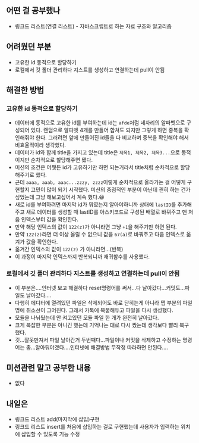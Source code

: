 ## **어떤 걸 공부했나**

- 링크드 리스트(연결 리스트) - 자바스크립트로 하는 자료 구조와 알고리즘

## **어려웠던 부분**

- 고유한 id 동적으로 할당하기
- 로컬에서 깃 폴더 관리하다 지스트를 생성하고 연결하는데 pull이 안됨

## **해결한 방법**
### 고유한 id 동적으로 할당하기
- 데이터에 동적으로 고유한 id를 부여하는데 id는 `afde`처럼 네자리의 알파벳으로 구성되어 있다. 랜덤으로 알파벳 4개를 만들어 합쳐도 되지만 그렇게 하면 중복을 확인해줘야 한다. 그러려면 앞에 만들어진 id들을 다 비교하며 중복을 확인해야 해서 비효율적이라 생각했다.
- 데이터가 id와 함께 title을 가지고 있는데 title은 `제목1, 제목2, 제목3...`으로 동적이지만 순차적으로 할당해주면 됐다.
- 미션의 조건은 어쨋든 id가 고유하기만 하면 되는거라서 title처럼 순차적으로 할당해주기로 했다.
- 근데 `aaaa, aaab, aaac...zzzy, zzzz`이렇게 순차적으로 올라가는 걸 어떻게 구현할지 고민이 많이 되기 시작했다. 미션의 중점적인 부분이 아닌데 괜히 하는 건가 싶었는데 그냥 해보고싶어서 계속 했다.😆
- 새로 id를 부여하려면 마지막 id가 뭐였는지 알아야하니까 상태에 `lastID`를 추가해주고 새로 데이터를 생성할 때 lastID를 아스키코드로 구성된 배열로 바꿔주고 맨 처음 인덱스부터 값을 확인한다.
- 만약 해당 인덱스의 값이 `122(z)`가 아니라면 그냥 `+1`을 해주기만 하면 된다.
- 만약 `122(z)`라면 더 이상 올릴 수 없으니 값을 `67(a)`로 바꿔주고 다음 인덱스로 옮겨가 값을 확인한다.
- 옮겨간 인덱스의 값이 `122(z)` 가 아니라면...(반복)
- 이 과정이 마지막 인덱스까지 반복되니까 재귀함수를 사용했다.
### 로컬에서 깃 폴더 관리하다 지스트를 생성하고 연결하는데 pull이 안됨
- 이 부분은....인터넷 보고 해결하다 reset명령어를 써서...다 날아갔다...커밋도...파일도 날아갔다....
- 다행히 에디터에 열려있던 파일은 삭제되어도 바로 닫히는게 아니라 탭 부분의 파일명에 취소선이 그어진다. 그래서 카톡에 복붙해두고 파일을 다시 생성했다.
- 모듈을 나눠뒀는데 안 켜고있던 모듈 파일 한 개가 완전히 날아갔다.
- 크게 복잡한 부분은 아니긴 했는데 기억나는 대로 다시 짰는데 생각보다 빨리 복구했다.
- 깃...잘못만져서 파일 날아간거 두번째다...파일이나 커밋을 삭제하고 수정하는 명령어는 좀...알아둬야겠다....인터넷에 해결방법 무작정 따라하면 안된다....
## **미션관련 말고 공부한 내용**
- 없다

## **내일은**

- 링크드 리스트 add(마지막에 삽입)구현
- 링크드 리스트 insert를 처음에 삽입하는 걸로 구현했는데 사용자가 입력하는 위치에 삽입할 수 있도록 기능 수정